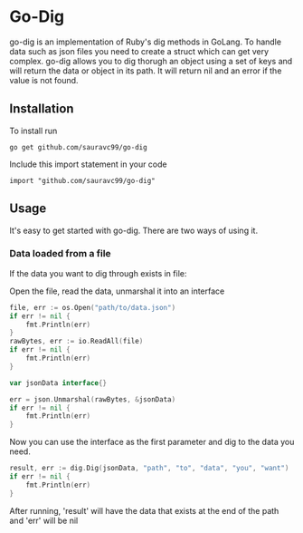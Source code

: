 # Go-Dig
go-dig is an implementation of Ruby's dig methods in GoLang. To handle data such as json files you need to create a struct which can get very complex. go-dig allows you to dig thorugh an object using a set of keys and will return the data or object in its path. It will return nil and an error if the value is not found.


## Installation
To install run
```
go get github.com/sauravc99/go-dig
```


Include this import statement in your code 
```
import "github.com/sauravc99/go-dig"
```


## Usage
It's easy to get started with go-dig. There are two ways of using it.

### Data loaded from a file
If the data you want to dig through exists in file:

Open the file, read the data, unmarshal it into an interface
```go
file, err := os.Open("path/to/data.json")
if err != nil {
	fmt.Println(err)
}
rawBytes, err := io.ReadAll(file)
if err != nil {
	fmt.Println(err)
}

var jsonData interface{}

err = json.Unmarshal(rawBytes, &jsonData)
if err != nil {
	fmt.Println(err)
}
```
Now you can use the interface as the first parameter and dig to the data you need.
```go
result, err := dig.Dig(jsonData, "path", "to", "data", "you", "want")
if err != nil {
    fmt.Println(err)
}
```
After running, 'result' will have the data that exists at the end of the path and 'err' will be nil
